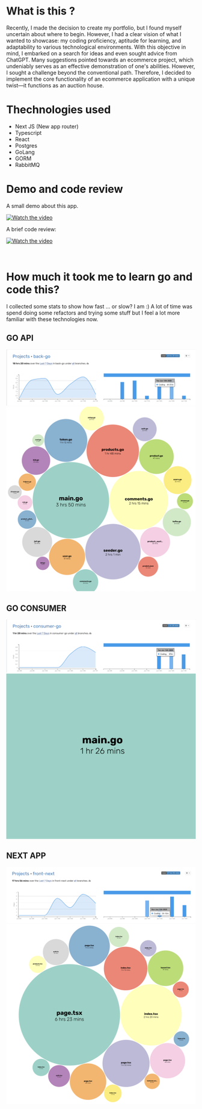 # What is this ? 

Recently, I made the decision to create my portfolio, but I found myself uncertain about where to begin. However, I had a clear vision of what I wanted to showcase: my coding proficiency, aptitude for learning, and adaptability to various technological environments. With this objective in mind, I embarked on a search for ideas and even sought advice from ChatGPT. Many suggestions pointed towards an ecommerce project, which undeniably serves as an effective demonstration of one's abilities. However, I sought a challenge beyond the conventional path. Therefore, I decided to implement the core functionality of an ecommerce application with a unique twist—it functions as an auction house.

# Thechnologies used

- Next JS (New app router)
- Typescript
- React
- Postgres
- GoLang
- GORM
- RabbitMQ

# Demo and code review

A small demo about this app.

[![Watch the video](https://cdn.loom.com/sessions/thumbnails/f83d51b1b6a144dfb7c485f833130c08-with-play.gif)](https://www.loom.com/share/f83d51b1b6a144dfb7c485f833130c08?sid=73558ee9-7b8b-4d2c-a9fe-08f3708d7acc)

A brief code review: 

[![Watch the video](https://cdn.loom.com/sessions/thumbnails/e7f80b6d59494252b3c831fbf7680c2d-1686787944989-with-play.gif)](https://www.loom.com/share/e7f80b6d59494252b3c831fbf7680c2d?sid=9e4ebee7-7b03-4751-bbad-cb702b64338f)

<br/>

# How much it took me to learn go and code this?

I collected some stats to show how fast ... or slow? I am :)
A lot of time was spend doing some refactors and trying some stuff but I feel a lot more familiar with these technologies now.

## GO API
![alt text](/images/back-go-time-resume.png)
![alt text](/images/back-go-files-resume.png)

## GO CONSUMER

![alt text](/images/consumer-go-time-resume.png)
![alt text](/images/consumer-go-files-resume.png)

## NEXT APP
![alt text](/images/front-next-time-resume.png)
![alt text](/images/front-next-files-resume.png)

